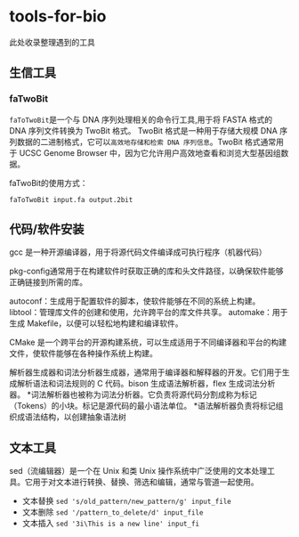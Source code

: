 # tools-for-bio
此处收录整理遇到的工具

## 生信工具
### faTwoBit
`faToTwoBit`是一个与 DNA 序列处理相关的命令行工具,用于将 FASTA 格式的 DNA 序列文件转换为 TwoBit 格式。
TwoBit 格式是一种用于存储大规模 DNA 序列数据的二进制格式，它可以`高效地存储和检索 DNA 序列信息`。TwoBit 格式通常用于 UCSC Genome Browser 中，因为它允许用户高效地查看和浏览大型基因组数据。

faTwoBit的使用方式：
```
faToTwoBit input.fa output.2bit

```

## 代码/软件安装
gcc 是一种开源编译器，用于将源代码文件编译成可执行程序（机器代码）

pkg-config通常用于在构建软件时获取正确的库和头文件路径，以确保软件能够正确链接到所需的库。

autoconf：生成用于配置软件的脚本，使软件能够在不同的系统上构建。
libtool：管理库文件的创建和使用，允许跨平台的库文件共享。
automake：用于生成 Makefile，以便可以轻松地构建和编译软件。

CMake 是一个跨平台的开源构建系统，可以生成适用于不同编译器和平台的构建文件，使软件能够在各种操作系统上构建。

解析器生成器和词法分析器生成器，通常用于编译器和解释器的开发。它们用于生成解析语法和词法规则的 C 代码。bison 生成语法解析器，flex 生成词法分析器。
 *词法解析器也被称为词法分析器。它负责将源代码分割成称为标记（Tokens）的小块。标记是源代码的最小语法单位。
 *语法解析器负责将标记组织成语法结构，以创建抽象语法树

## 文本工具
sed（流编辑器）是一个在 Unix 和类 Unix 操作系统中广泛使用的文本处理工具。它用于对文本进行转换、替换、筛选和编辑，通常与管道一起使用。
* 文本替换   ```sed 's/old_pattern/new_pattern/g' input_file```
* 文本删除   ```sed '/pattern_to_delete/d' input_file```
* 文本插入  ``` sed '3i\This is a new line' input_fi ```
  
